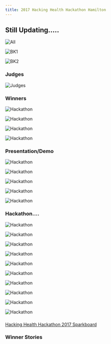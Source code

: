 ```yaml
---
title: 2017 Hacking Health Hackathon Hamilton
---
```

## Still Updating.....


![All](/newsletter/img/hackathon/hackathon2017/img-hackathon2017all.png "All")

![BK1](/newsletter/img/hackathon/hackathon2017/img-hh1.png "BK1")

![BK2](/newsletter/img/hackathon/hackathon2017/img-hh2.png "BK2")

### Judges

![Judges](/newsletter/img/hackathon/hackathon2017/img-judges.png "Judges")


### Winners

![Hackathon](/newsletter/img/hackathon/hackathon2017/img-w2.png "Hackathong")

![Hackathon](/newsletter/img/hackathon/hackathon2017/img-w1.png "Hackathon")

![Hackathon](/newsletter/img/hackathon/hackathon2017/img-w4.png "Hackathon")

![Hackathon](/newsletter/img/hackathon/hackathon2017/img-w3.png "Hackathon")


### Presentation/Demo

![Hackathon](/newsletter/img/hackathon/hackathon2017/img-p2.png "Hackathon")

![Hackathon](/newsletter/img/hackathon/hackathon2017/img-p3.png "Hackathon")

![Hackathon](/newsletter/img/hackathon/hackathon2017/img-p4.png "Hackathon")

![Hackathon](/newsletter/img/hackathon/hackathon2017/img-p5.png "Hackathon")

![Hackathon](/newsletter/img/hackathon/hackathon2017/img-p6.png "Hackathon")



### Hackathon....

![Hackathon](/newsletter/img/hackathon/hackathon2017/img-p1.png "Hackathon")

![Hackathon](/newsletter/img/hackathon/hackathon2017/img-v0.png "Hackathon")

![Hackathon](/newsletter/img/hackathon/hackathon2017/img-v1.png "Hackathon")

![Hackathon](/newsletter/img/hackathon/hackathon2017/img-v2.png "Hackathon")

![Hackathon](/newsletter/img/hackathon/hackathon2017/img-v3.png "Hackathon")

![Hackathon](/newsletter/img/hackathon/hackathon2017/img-v4.png "Hackathon")

![Hackathon](/newsletter/img/hackathon/hackathon2017/img-v5.png "Hackathon")

![Hackathon](/newsletter/img/hackathon/hackathon2017/img-v6.png "Hackathon")

![Hackathon](/newsletter/img/hackathon/hackathon2017/img-v7.png "Hackathon")

![Hackathon](/newsletter/img/hackathon/hackathon2017/img-v8.png "Hackathon")



###

<html>
  <a href="https://hhhamilton2017.sparkboard.com/">Hacking Health Hackathon 2017 Sparkboard</a>
</html>

### Winner Stories


